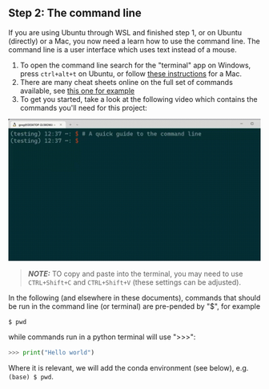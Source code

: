 ## Step 2: The command line

If you are using Ubuntu through WSL and finished step 1, or on Ubuntu (directly) or a Mac, you now need a learn how to use the command line. The command line is a user interface which uses text instead of a mouse.

1. To open the command line search for the "terminal" app on Windows, press `ctrl+alt+t` on Ubuntu, or follow [these instructions](https://support.apple.com/en-gb/guide/terminal/apd5265185d-f365-44cb-8b09-71a064a42125/mac) for a Mac.
2. There are many cheat sheets online on the full set of commands available, see [this one for example](https://www.git-tower.com/blog/command-line-cheat-sheet/)
3. To get you started, take a look at the following video which contains the commands you'll need for this project:
<p align="center">
<img src="videos/command_line.gif" alt="sdf" width="600">
</p>

> **_NOTE:_**  TO copy and paste into the terminal, you may need to use `CTRL+Shift+C` and `CTRL+Shift+V` (these settings can be adjusted).

In the following (and elsewhere in these documents), commands that should be run in the command line (or terminal) are pre-pended by "$", for example
```console
$ pwd
```
while commands run in a python terminal will use ">>>":
```python
>>> print("Hello world")
```
Where it is relevant, we will add the conda environment (see below), e.g. `(base) $ pwd`.

